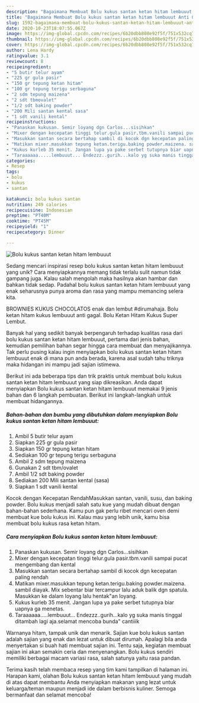 ```yaml
---
description: "Bagaimana Membuat Bolu kukus santan ketan hitam lembuuut Anti Gagal"
title: "Bagaimana Membuat Bolu kukus santan ketan hitam lembuuut Anti Gagal"
slug: 1592-bagaimana-membuat-bolu-kukus-santan-ketan-hitam-lembuuut-anti-gagal
date: 2020-10-23T18:07:55.067Z
image: https://img-global.cpcdn.com/recipes/6b20dbb808e92f5f/751x532cq70/bolu-kukus-santan-ketan-hitam-lembuuut-foto-resep-utama.jpg
thumbnail: https://img-global.cpcdn.com/recipes/6b20dbb808e92f5f/751x532cq70/bolu-kukus-santan-ketan-hitam-lembuuut-foto-resep-utama.jpg
cover: https://img-global.cpcdn.com/recipes/6b20dbb808e92f5f/751x532cq70/bolu-kukus-santan-ketan-hitam-lembuuut-foto-resep-utama.jpg
author: Lena Hardy
ratingvalue: 3.1
reviewcount: 8
recipeingredient:
- "5 butir telur ayam"
- "225 gr gula pasir"
- "150 gr tepung ketan hitam"
- "100 gr tepung terigu serbaguna"
- "2 sdm tepung maizena"
- "2 sdt tbmovalet"
- "1/2 sdt baking powder"
- "200 Mili santan kental sasa"
- "1 sdt vanili kental"
recipeinstructions:
- "Panaskan kukusan. Semir loyang dgn Carlos...sisihkan"
- "Mixer dengan kecepatan tinggi telur.gula pasir.tbm.vanili sampai pucat mengembang dan kental"
- "Masukkan santan secara bertahap sambil di kocok dgn kecepatan paling rendah"
- "Matikan mixer.masukkan tepung ketan.terigu.baking powder.maizena. sambil diayak. Mix sebentar biar tercampur lalu aduk balik dgn spatula. Masukkan ke dalam loyang lalu hentak&#34;an loyang."
- "Kukus kurleb 35 menit. Jangan lupa ya pake serbet tutupnya biar uapnya ga menetas."
- "Taraaaaaa.....lembuuut... Endezzz..gurih...kalo yg suka manis tinggal ditambah lagi aja.selamat mencoba bunda&#34; cantiiik"
categories:
- Resep
tags:
- bolu
- kukus
- santan

katakunci: bolu kukus santan 
nutrition: 249 calories
recipecuisine: Indonesian
preptime: "PT40M"
cooktime: "PT45M"
recipeyield: "1"
recipecategory: Dinner

---
```



![Bolu kukus santan ketan hitam lembuuut](https://img-global.cpcdn.com/recipes/6b20dbb808e92f5f/751x532cq70/bolu-kukus-santan-ketan-hitam-lembuuut-foto-resep-utama.jpg)

Sedang mencari inspirasi resep bolu kukus santan ketan hitam lembuuut yang unik? Cara menyiapkannya memang tidak terlalu sulit namun tidak gampang juga. Kalau salah mengolah maka hasilnya akan hambar dan bahkan tidak sedap. Padahal bolu kukus santan ketan hitam lembuuut yang enak seharusnya punya aroma dan rasa yang mampu memancing selera kita.

BROWNIES KUKUS CHOCOLATOS enak dan lembut #dirumahaja. Bolu ketan hitam kukus lembuuut anti gagal. Bolu Ketan Hitam Kukus Super Lembut.

Banyak hal yang sedikit banyak berpengaruh terhadap kualitas rasa dari bolu kukus santan ketan hitam lembuuut, pertama dari jenis bahan, kemudian pemilihan bahan segar hingga cara membuat dan menyajikannya. Tak perlu pusing kalau ingin menyiapkan bolu kukus santan ketan hitam lembuuut enak di mana pun anda berada, karena asal sudah tahu triknya maka hidangan ini mampu jadi sajian istimewa.


Berikut ini ada beberapa tips dan trik praktis untuk membuat bolu kukus santan ketan hitam lembuuut yang siap dikreasikan. Anda dapat menyiapkan Bolu kukus santan ketan hitam lembuuut memakai 9 jenis bahan dan 6 langkah pembuatan. Berikut ini langkah-langkah untuk membuat hidangannya.

<!--inarticleads1-->

##### Bahan-bahan dan bumbu yang dibutuhkan dalam menyiapkan Bolu kukus santan ketan hitam lembuuut:

1. Ambil 5 butir telur ayam
1. Siapkan 225 gr gula pasir
1. Siapkan 150 gr tepung ketan hitam
1. Sediakan 100 gr tepung terigu serbaguna
1. Ambil 2 sdm tepung maizena
1. Gunakan 2 sdt tbm/ovalet
1. Ambil 1/2 sdt baking powder
1. Sediakan 200 Mili santan kental (sasa)
1. Siapkan 1 sdt vanili kental


Kocok dengan Kecepatan RendahMasukkan santan, vanili, susu, dan baking powder. Bolu kukus menjadi salah satu kue yang mudah dibuat dengan bahan-bahan sederhana. Kamu pun gak perlu ribet mencari oven demi membuat kue bolu kukus ini. Kalau mau yang lebih unik, kamu bisa membuat bolu kukus rasa ketan hitam. 

<!--inarticleads2-->

##### Cara menyiapkan Bolu kukus santan ketan hitam lembuuut:

1. Panaskan kukusan. Semir loyang dgn Carlos...sisihkan
1. Mixer dengan kecepatan tinggi telur.gula pasir.tbm.vanili sampai pucat mengembang dan kental
1. Masukkan santan secara bertahap sambil di kocok dgn kecepatan paling rendah
1. Matikan mixer.masukkan tepung ketan.terigu.baking powder.maizena. sambil diayak. Mix sebentar biar tercampur lalu aduk balik dgn spatula. Masukkan ke dalam loyang lalu hentak&#34;an loyang.
1. Kukus kurleb 35 menit. Jangan lupa ya pake serbet tutupnya biar uapnya ga menetas.
1. Taraaaaaa.....lembuuut... Endezzz..gurih...kalo yg suka manis tinggal ditambah lagi aja.selamat mencoba bunda&#34; cantiiik


Warnanya hitam, tampak unik dan menarik. Sajian kue bolu kukus santan adalah sajian yang enak dan lezat untuk dibuat dirumah. Apalagi bila anda menyertakan si buah hati membuat sajian ini. Tentu saja, kegiatan membuat sajian ini akan semakin ceria dan menyenangkan. Bolu kukus sendiri memiliki berbagai macam variasi rasa, salah satunya yaitu rasa pandan. 

Terima kasih telah membaca resep yang tim kami tampilkan di halaman ini. Harapan kami, olahan Bolu kukus santan ketan hitam lembuuut yang mudah di atas dapat membantu Anda menyiapkan makanan yang lezat untuk keluarga/teman maupun menjadi ide dalam berbisnis kuliner. Semoga bermanfaat dan selamat mencoba!
